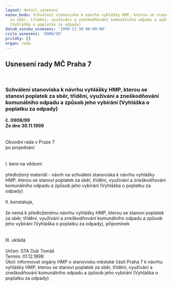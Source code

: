 ```yaml
---
layout: detail_usneseni
nazev_bodu: Schválení stanoviska k návrhu vyhlášky HMP, kterou se stanoví poplatek
  za sběr, třídění, využívání a zneškodňování komunálního odpadu a způsob jeho vybírání
  (Vyhláška o poplatku za odpady)
datum_vzniku_usneseni: '1999-11-30 00:00:00'
cislo_usneseni: '0908/99'
prilohy: []
organ: rada
---
```

<div id="ucUsn_pList" class="usn">
	<span><h2>Usnesení rady MČ Praha 7 </h2>
<br></span><div class="standBody">
<span><h3>Schválení stanoviska k návrhu vyhlášky HMP, kterou se stanoví poplatek za sběr, třídění, využívání a zneškodňování komunálního odpadu a způsob jeho vybírání (Vyhláška o poplatku za odpady)</h3></span><div class="center">
		<strong>č. 0908/99</strong><br>
	</div>
<div class="center">
		<strong>Ze dne 30.11.1999</strong><br><br>
	</div>
<br>Obvodní rada v Praze 7<br>po projednání<br><br><br>I.	bere na vědomí<br><br> předložený materiál - návrh na schválení stanoviska k návrhu vyhlášky HMP, kterou se stanoví poplatek za sběr, třídění, využívání a zneškodňování komunálního odpadu a způsob jeho vybírání (Vyhláška o poplatku za odpady)<br><br>II.	konstatuje,<br><br>že nemá k předloženému návrhu vyhlášky HMP, kterou se stanoví poplatek za sběr, třídění, využívání a zneškodňování komunálního odpadu a způsob jeho vybírání (Vyhláška o poplatku za odpady), připomínek<br><br><br>III. ukládá <br><br> Určen:	     	STA Dub Tomáš<br>Termín: 01.12.1999<br>Úkol:	informovat orgány HMP o stanovisku městské části Praha 7 k návrhu vyhlášky HMP, kterou se stanoví poplatek za sběr, třídění, využívání a zneškodňování komunálního odpadu a způsob jeho vybírání (Vyhláška o poplatku za odpady) <br>
</div>
</div>